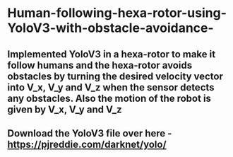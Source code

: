 # Human-following-hexa-rotor-using-YoloV3-with-obstacle-avoidance-

## Implemented YoloV3 in a hexa-rotor to make it follow humans and the hexa-rotor avoids obstacles by turning the desired velocity vector into V_x, V_y and V_z when the sensor detects any obstacles. Also the motion of the robot is given by V_x, V_y and V_z    
## Download the YoloV3 file over here - https://pjreddie.com/darknet/yolo/

